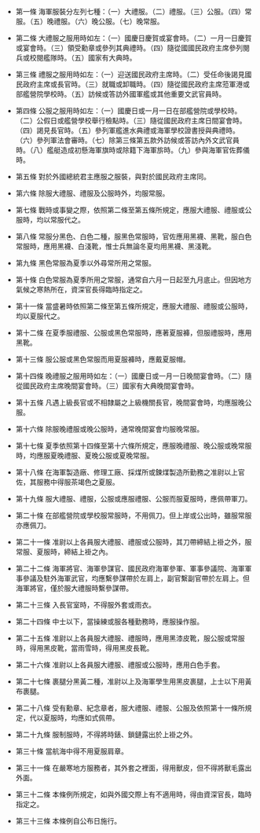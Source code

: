 * 第一條 海軍服裝分左列七種：（一）大禮服。（二）禮服。（三）公服。（四）常服。（五）晚禮服。（六）晚公服。（七）晚常服。

* 第二條 大禮服之服用時如左：（一）國慶日慶賀或宴會時。（二）一月一日慶賀或宴會時。（三）領受勳章或參列其典禮時。（四）隨從國國民政府主席參列閱兵或校閱艦隊時。（五）國家有大典時。

* 第三條 禮服之服用時如左：（一）迎送國民政府主席時。（二）受任命後謁見國民政府主席或長官時。（三）就職或卸職時。（四）隨從國民政府主席蒞軍港或部艦營院學校時。（五）訪候或答訪外國軍艦或其他重要文武官員時。

* 第四條 公服之服用時如左：（一）國慶日或一月一日在部艦營院或學校時。（二）公假日或艦營學校舉行檢點時。（三）隨從國民政府主席日間宴會時。（四）謁見長官時。（五）參列軍艦進水典禮或海軍學校證書授與典禮時。（六）參列軍法會審時。（七）除第三條第五款外訪候或答訪內外文武官員時。（八）艦艇造成初懸海軍旗時或除籍下海軍旂時。（九）參與海軍官佐葬儀時。

* 第五條 對於外國總統君主應服之服裝，與對於國民政府主席同。

* 第六條 除服大禮服、禮服及公服時外，均服常服。

* 第七條 戰時或事變之際，依照第二條至第五條所規定，應服大禮服、禮服或公服時，均以常服代之。

* 第八條 常服分黑色、白色二種，服黑色常服時，官佐應用黑襪、黑靴，服白色常服時，應用黑襪、白淺靴，惟士兵無論冬夏均用黑襪、黑淺靴。

* 第九條 黑色常服為夏季以外尋常所用之常服。

* 第十條 白色常服為夏季所用之常服，通常自六月一日起至九月底止。但因地方氣候之寒熱所在，資深官長得臨時指定之。

* 第十一條 當盛暑時依照第二條至第五條所規定，應服大禮服、禮服或公服時，均以夏服代之。

* 第十二條 在夏季服禮服、公服或黑色常服時，應著夏服褲，但服禮服時，應用黑靴。

* 第十三條 服公服或黑色常服而用夏服褲時，應戴夏服帽。

* 第十四條 晚禮服之服用時如左：（一）國慶日或一月一日晚間宴會時。（二）隨從國民政府主席晚間宴會時。（三）國家有大典晚間宴會時。

* 第十五條 凡遇上級長官或不相隸屬之上級機關長官，晚間宴會時，均應服晚公服。

* 第十六條 除服晚禮服或晚公服時，通常晚間宴會均服晚常服。

* 第十七條 夏季依照第十四條至第十六條所規定，應服晚禮服、晚公服或晚常服時，均應服夏晚禮服、夏晚公服或夏晚常服。

* 第十八條 在海軍製造廠、修理工廠、採煤所或鍊煤製造所勤務之准尉以上官佐，其服務中得服茶竭色之夏服。

* 第十九條 服大禮服、禮服，公服或應服禮服、公服而服夏服時，應佩帶軍刀。

* 第二十條 在部艦營院或學校服常服時，不用佩刀。但上岸或公出時，雖服常服亦應佩刀。

* 第二十一條 准尉以上各員服大禮服、禮服或公服時，其刀帶締結上褂之外，服常服、夏服時，締結上褂之內。

* 第二十二條 海軍將官、海軍參謀官、國民政府海軍參軍、軍事參議院、海軍軍事參議及駐外海軍武官，均應繫參謀帶於左肩上，副官繫副官帶於左肩上。但海軍將官，僅於服大禮服時繫參謀帶。

* 第二十三條 入長官室時，不得服外套或雨衣。

* 第二十四條 中士以下，當操練或服各種勤務時，應服操作服。

* 第二十五條 准尉以上各員服大禮服、禮服時，應用黑漆皮靴，服公服或常服時，得用黑皮靴，當雨雪時，得用黑皮長靴。

* 第二十六條 准尉以上各員服大禮服、禮服或公服時，應用白色手套。

* 第二十七條 裹腿分黑黃二種，准尉以上及海軍學生用黑皮裹腿，上士以下用黃布裹腿。

* 第二十八條 受有勳章、紀念章者，服大禮服、禮服、公服及依照第十一條所規定，代以夏服時，均應如式佩帶。

* 第二十九條 服制服時，不得將時錶、鎖鏈露出於上褂之外。

* 第三十條 當航海中得不用夏服肩章。

* 第三十一條 在嚴寒地方服務者，其外套之裡面，得用獸皮，但不得將獸毛露出外面。

* 第三十二條 本條例所規定，如與外國交際上有不適用時，得由資深官長，臨時指定之。

* 第三十三條 本條例自公布日施行。

